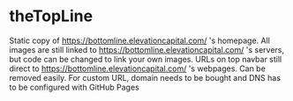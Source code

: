 # theTopLine

Static copy of https://bottomline.elevationcapital.com/ 's homepage.
All images are still linked to https://bottomline.elevationcapital.com/ 's servers, but code can be changed to link your own images.
URLs on top navbar still direct to https://bottomline.elevationcapital.com/ 's webpages. Can be removed easily.
For custom URL, domain needs to be bought and DNS has to be configured with GitHub Pages
